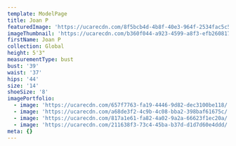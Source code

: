 ```yaml
---
template: ModelPage
title: Joan P
featuredImage: 'https://ucarecdn.com/8f5bcb4d-4b8f-40e3-964f-2534fac5c523/'
imageThumbnail: 'https://ucarecdn.com/b360f044-a923-4599-a8f3-efb260817996/'
firstName: Joan P
collection: Global
height: 5'3"
measurementType: bust
bust: '39'
waist: '37'
hips: '44'
size: '14'
shoeSize: '8'
imagePortfolio:
  - image: 'https://ucarecdn.com/657f7763-fa19-4446-9d82-dec3100be118/'
  - image: 'https://ucarecdn.com/a68de3f2-4c9b-4c08-bba2-398baf61675c/'
  - image: 'https://ucarecdn.com/817a1e61-fa82-4a02-9a2a-66623f1ec20a/'
  - image: 'https://ucarecdn.com/211638f3-73c4-45ba-b37d-d1d7d60e4ddd/'
meta: {}
---
```


